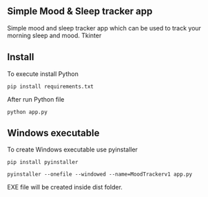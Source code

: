 ## Simple Mood & Sleep tracker app

Simple mood and sleep tracker app which can be used to track your morning sleep and mood. Tkinter   

## Install

To execute install Python

`pip install requirements.txt`

After run Python file

`python app.py`

## Windows executable

To create Windows executable use pyinstaller

`pip install pyinstaller`

`pyinstaller --onefile --windowed --name=MoodTrackerv1 app.py`

EXE file will be created inside dist folder. 
